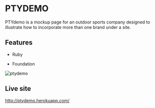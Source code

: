 # PTYDEMO

PTYdemo is a mockup page for an outdoor sports company designed to illustrate how to incorporate more than one brand under a site.

## Features

* Ruby

* Foundation

![ptydemo](app/assets/images/ptydemo.jpg)

## Live site

http://ptydemo.herokuapp.com/
